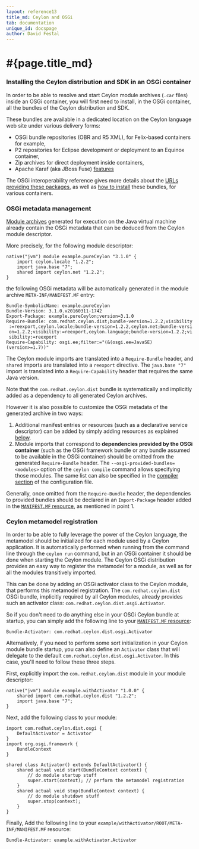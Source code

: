 ```yaml
---
layout: reference13
title_md: Ceylon and OSGi
tab: documentation
unique_id: docspage
author: David Festal
---
```


# #{page.title_md}

### Installing the Ceylon distribution and SDK in an OSGi container

In order to be able to resolve and start Ceylon module archives 
(`.car` files) inside an OSGi container, you will first need to 
install, in the OSGi container, all the bundles of the Ceylon 
distribution and SDK.

These bundles are available in a dedicated location on the 
Ceylon language web site under various delivery forms:

- OSGi bundle repositories (OBR and R5 XML), for Felix-based 
  containers for example,
- P2 repositories for Eclipse development or deployment to 
  an Equinox container,
- Zip archives for direct deployment inside containers,
- Apache Karaf (aka JBoss Fuse) 
  [features](http://karaf.apache.org/manual/latest/users-guide/provisioning.html)

The OSGi interoperability reference gives more details about the 
[URLs providing these packages](../osgi#retrieving_the_ceylon_distribution_and_sdk_for_osgi), 
as well as 
[how to install](../osgi#installing_the_ceylon_distribution_and_sdk_in_an_osgi_container) 
these bundles, for various containers.

### OSGi metadata management

[Module archives](./modules#module_archives_and_module_repositories) 
generated for execution on the Java virtual machine already 
contain the OSGi metadata that can be deduced from the Ceylon 
module descriptor.

More precisely, for the following module descriptor:

<!-- try: -->
    native("jvm") module example.pureCeylon "3.1.0" {
        import ceylon.locale "1.2.2";
        import java.base "7";
        shared import ceylon.net "1.2.2";
    }

the following OSGi metadata will be automatically generated 
in the module archive `META-INF/MANIFEST.MF` entry:

<!-- try: -->
    Bundle-SymbolicName: example.pureCeylon
    Bundle-Version: 3.1.0.v20160311-1742
    Export-Package: example.pureCeylon;version=3.1.0
    Require-Bundle: com.redhat.ceylon.dist;bundle-version=1.2.2;visibility
     :=reexport,ceylon.locale;bundle-version=1.2.2,ceylon.net;bundle-versi
     on=1.2.2;visibility:=reexport,ceylon.language;bundle-version=1.2.2;vi
     sibility:=reexport
    Require-Capability: osgi.ee;filter:="(&(osgi.ee=JavaSE)(version>=1.7))"

The Ceylon module imports are translated into a `Require-Bundle` 
header, and `shared` imports are translated into a `reexport` 
directive. The `java.base "7"` import is translated into a 
`Require-Capability` header that requires the same Java version.

Note that the `com.redhat.ceylon.dist` bundle is systematically 
and implicitly added as a dependency to all generated Ceylon 
archives.

However it is also possible to customize the OSGi metadata of 
the generated archive in two ways:

1. Additional manifest entries or resources (such as a 
   declarative service descriptor) can be added by simply adding 
   resources as explained [below](#meta_inf_and_web_inf).
2. Module imports that correspond to __dependencies provided 
   by the OSGi container__ (such as the OSGi framework bundle 
   or any bundle assumed to be available in the OSGi container) 
   should be omitted from the generated `Require-Bundle` header. 
   The `--osgi-provided-bundles=<modules>` option of the 
   `ceylon compile` command allows specifying those modules. 
   The same list can also be specified in the 
   [compiler section](http://www.ceylon-lang.org/documentation/1.2/reference/tool/config#_compiler_section) 
   of the configuration file.
  
Generally, once omitted from the `Require-Bundle` header, 
the dependencies to provided bundles should be declared in 
an `Import-Package` header added in the 
[`MANIFEST.MF` resource](#meta_inf_and_web_inf), as mentioned 
in point 1.
 
### Ceylon metamodel registration

In order to be able to fully leverage the power of the Ceylon 
language, the metamodel should be initialized for each module 
used by a Ceylon application. It is automatically performed 
when running from the command line through the `ceylon run` 
command, but in an OSGi container it should be done when 
starting the Ceylon module. The Ceylon OSGi distribution 
provides an easy way to register the metamodel for a module, 
as well as for all the modules transitively imported.

This can be done by adding an OSGi activator class to the 
Ceylon module, that performs this metamodel registration. 
The `com.redhat.ceylon.dist` OSGi bundle, implicitly 
required by all Ceylon modules, already provides such an 
activator class: `com.redhat.ceylon.dist.osgi.Activator`.

So if you don't need to do anything else in your OSGi Ceylon 
bundle at startup, you can simply add the following line to 
your [`MANIFEST.MF` resource](#meta_inf_and_web_inf):

<!-- try: -->
    Bundle-Activator: com.redhat.ceylon.dist.osgi.Activator

Alternatively, if you need to perform some sort initialization 
in your Ceylon module bundle startup, you can also define an 
`Activator` class that will delegate to the default 
`com.redhat.ceylon.dist.osgi.Activator`. In this case, you'll 
need to follow these three steps.

First, explicitly import the `com.redhat.ceylon.dist` module
in your module descriptor:

<!-- try: -->
    native("jvm") module example.withActivator "1.0.0" {
        shared import com.redhat.ceylon.dist "1.2.2";
        import java.base "7";
    }

Next, add the following class to your module:

<!-- try: -->
    import com.redhat.ceylon.dist.osgi {
        DefaultActivator = Activator
    }
    import org.osgi.framework {
        BundleContext
    }
    
    shared class Activator() extends DefaultActivator() {
        shared actual void start(BundleContext context) {
            // do module startup stuff
            super.start(context); // perform the metamodel registration
        }
        shared actual void stop(BundleContext context) {
            // do module shutdown stuff
            super.stop(context);
        }
    }

Finally, Add the following line to your 
`example/withActivator/ROOT/META-INF/MANIFEST.MF` resource:

<!-- try: -->
    Bundle-Activator: example.withActivator.Activator
